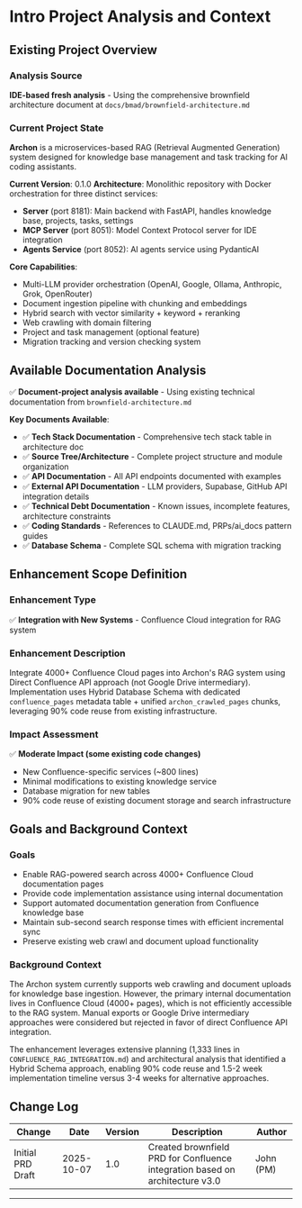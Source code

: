 # Intro Project Analysis and Context

## Existing Project Overview

### Analysis Source
**IDE-based fresh analysis** - Using the comprehensive brownfield architecture document at `docs/bmad/brownfield-architecture.md`

### Current Project State

**Archon** is a microservices-based RAG (Retrieval Augmented Generation) system designed for knowledge base management and task tracking for AI coding assistants.

**Current Version**: 0.1.0
**Architecture**: Monolithic repository with Docker orchestration for three distinct services:
- **Server** (port 8181): Main backend with FastAPI, handles knowledge base, projects, tasks, settings
- **MCP Server** (port 8051): Model Context Protocol server for IDE integration
- **Agents Service** (port 8052): AI agents service using PydanticAI

**Core Capabilities**:
- Multi-LLM provider orchestration (OpenAI, Google, Ollama, Anthropic, Grok, OpenRouter)
- Document ingestion pipeline with chunking and embeddings
- Hybrid search with vector similarity + keyword + reranking
- Web crawling with domain filtering
- Project and task management (optional feature)
- Migration tracking and version checking system

## Available Documentation Analysis

✅ **Document-project analysis available** - Using existing technical documentation from `brownfield-architecture.md`

**Key Documents Available**:
- ✅ **Tech Stack Documentation** - Comprehensive tech stack table in architecture doc
- ✅ **Source Tree/Architecture** - Complete project structure and module organization
- ✅ **API Documentation** - All API endpoints documented with examples
- ✅ **External API Documentation** - LLM providers, Supabase, GitHub API integration details
- ✅ **Technical Debt Documentation** - Known issues, incomplete features, architecture constraints
- ✅ **Coding Standards** - References to CLAUDE.md, PRPs/ai_docs pattern guides
- ✅ **Database Schema** - Complete SQL schema with migration tracking

## Enhancement Scope Definition

### Enhancement Type
✅ **Integration with New Systems** - Confluence Cloud integration for RAG system

### Enhancement Description
Integrate 4000+ Confluence Cloud pages into Archon's RAG system using Direct Confluence API approach (not Google Drive intermediary). Implementation uses Hybrid Database Schema with dedicated `confluence_pages` metadata table + unified `archon_crawled_pages` chunks, leveraging 90% code reuse from existing infrastructure.

### Impact Assessment
✅ **Moderate Impact (some existing code changes)**
- New Confluence-specific services (~800 lines)
- Minimal modifications to existing knowledge service
- Database migration for new tables
- 90% code reuse of existing document storage and search infrastructure

## Goals and Background Context

### Goals
- Enable RAG-powered search across 4000+ Confluence Cloud documentation pages
- Provide code implementation assistance using internal documentation
- Support automated documentation generation from Confluence knowledge base
- Maintain sub-second search response times with efficient incremental sync
- Preserve existing web crawl and document upload functionality

### Background Context

The Archon system currently supports web crawling and document uploads for knowledge base ingestion. However, the primary internal documentation lives in Confluence Cloud (4000+ pages), which is not efficiently accessible to the RAG system. Manual exports or Google Drive intermediary approaches were considered but rejected in favor of direct Confluence API integration.

The enhancement leverages extensive planning (1,333 lines in `CONFLUENCE_RAG_INTEGRATION.md`) and architectural analysis that identified a Hybrid Schema approach, enabling 90% code reuse and 1.5-2 week implementation timeline versus 3-4 weeks for alternative approaches.

## Change Log

| Change | Date | Version | Description | Author |
|--------|------|---------|-------------|--------|
| Initial PRD Draft | 2025-10-07 | 1.0 | Created brownfield PRD for Confluence integration based on architecture v3.0 | John (PM) |

---
